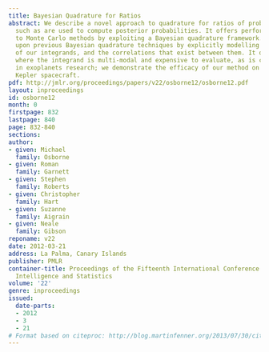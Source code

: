 ```yaml
---
title: Bayesian Quadrature for Ratios
abstract: We describe a novel approach to quadrature for ratios of probabilistic integrals,
  such as are used to compute posterior probabilities. It offers performance superior
  to Monte Carlo methods by exploiting a Bayesian quadrature framework. We improve
  upon previous Bayesian quadrature techniques by explicitly modelling the non-negativity
  of our integrands, and the correlations that exist between them. It offers most
  where the integrand is multi-modal and expensive to evaluate, as is commonplace
  in exoplanets research; we demonstrate the efficacy of our method on data from the
  Kepler spacecraft.
pdf: http://jmlr.org/proceedings/papers/v22/osborne12/osborne12.pdf
layout: inproceedings
id: osborne12
month: 0
firstpage: 832
lastpage: 840
page: 832-840
sections: 
author:
- given: Michael
  family: Osborne
- given: Roman
  family: Garnett
- given: Stephen
  family: Roberts
- given: Christopher
  family: Hart
- given: Suzanne
  family: Aigrain
- given: Neale
  family: Gibson
reponame: v22
date: 2012-03-21
address: La Palma, Canary Islands
publisher: PMLR
container-title: Proceedings of the Fifteenth International Conference on Artificial
  Intelligence and Statistics
volume: '22'
genre: inproceedings
issued:
  date-parts:
  - 2012
  - 3
  - 21
# Format based on citeproc: http://blog.martinfenner.org/2013/07/30/citeproc-yaml-for-bibliographies/
---
```

